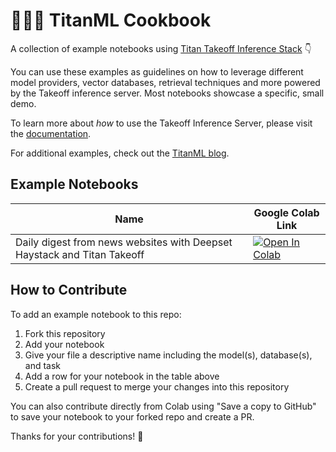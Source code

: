 # 👩🏻‍🍳 TitanML Cookbook

A collection of example notebooks using [Titan Takeoff Inference Stack](https://www.titanml.co/takeoff-product) 👇

You can use these examples as guidelines on how to leverage different model providers, vector databases, retrieval techniques and more powered by the Takeoff inference server. Most notebooks showcase a specific, small demo.

To learn more about _how_ to use the Takeoff Inference Server, please visit the [documentation](https://docs.titanml.co/docs/).

For additional examples, check out the [TitanML blog](https://docs.titanml.co/blog).

## Example Notebooks

| Name | Google Colab Link| 
|-|-|
| Daily digest from news websites with Deepset Haystack and Titan Takeoff | [![Open In Colab](https://colab.research.google.com/assets/colab-badge.svg)](https://colab.research.google.com/drive/10EralM_8pCJ5nXnGIZYr6atqefmi8r2z?usp=sharing) |

## How to Contribute 

To add an example notebook to this repo:

1. Fork this repository
2. Add your notebook 
3. Give your file a descriptive name including the model(s), database(s), and task
4. Add a row for your notebook in the table above
5. Create a pull request to merge your changes into this repository

You can also contribute directly from Colab using "Save a copy to GitHub" to save your notebook to your forked repo and create a PR.

Thanks for your contributions! 🎉

